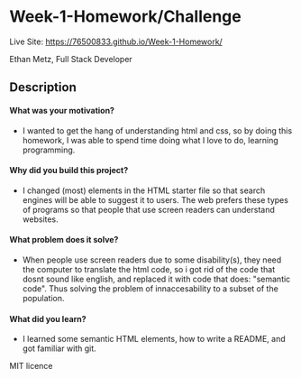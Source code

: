 # Week-1-Homework/Challenge
Live Site: https://76500833.github.io/Week-1-Homework/

Ethan Metz,
Full Stack Developer

## Description

#### What was your motivation?
- I wanted to get the hang of understanding html and css, so by doing this homework, I was able to spend time doing what I love to do, learning programming.
#### Why did you build this project?
- I changed (most) elements in the HTML starter file so that search engines will be able to suggest it to users. The web prefers these types of programs so that people that use screen readers can understand websites.
#### What problem does it solve?
- When people use screen readers due to some disability(s), they need the computer to translate the html code, so i got rid of the code that dosnt sound like english, and replaced it with code that does: "semantic code". Thus solving the problem of innaccesability to a subset of the population.
#### What did you learn?
- I learned some semantic HTML elements, how to write a README, and got familiar with git.

MIT licence

